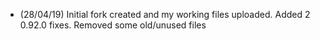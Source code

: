 - (28/04/19) Initial fork created and my working files uploaded. Added 2 0.92.0 fixes. Removed some old/unused files 
